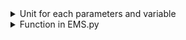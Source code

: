 <details>
<summary>Unit for each parameters and variable</summary>

| General parameter  | Unit |
| ------------- | ------------- |
| Resolution  | Minute |
| Horizon  | Minute |
| Buy rate  | THB/kWh |
| Sell rate*  | THB/kWh |
| Start_date* | No unit |
| PV | kW |
| PL | kW |


| Battery parameter  | Unit |
| ------------- | ------------- |
| Actual capacity  | kWh |
| Charge efficiency  | - |
| Discharge efficiency  | - |
| Charge rate | kW |
| Discharge rate | kW |
| min | % |
| initial | % |
| max  | % |


| AC parameter  | Unit |
| ------------- | ------------- |
| ACschedule*  | No unit |
| Puload* | kW |
| encourage_weight | THB |
| Paclab_rate | kW |
| Pacstudent_rate | kW |

Note : Start_date is in YYYY-MM-DD HH:MM:SS which must be converted using pd.to_datetime  <br />
       Buy/Sell rate is obtained from getBuySellrate <br />
       ACschedule rate is obtained from getSchedule <br />
       for Puload, currently, we used min() to extract uload from PL. 
</details>
<details>
<summary>Function in EMS.py</summary>
  
`getBuySellrate(Resolution,Horizon,TOU_CHOICE,start_time=datetime.timedelta(minutes=0))` <br />
 Parameters  <br />
 **Resolution** : integer <br />
 Time gap between each point of solution (Time resolution) <br />
 **Horizon** : integer <br />
 
 **TOU_CHOICE** : str (choose either 'smart' or 'THcurrent') <br />
 The choice of TOU in which the function generate  <br />
 **start_time** : datetime.timedelta obj. <br />
 The number of minutes past from 00:00. It must consistent with resolution. For example, if the resolution is 15 minute, then 5,10 are not allowed. <br />
 Return <br />
 **TOU** :
</details>


